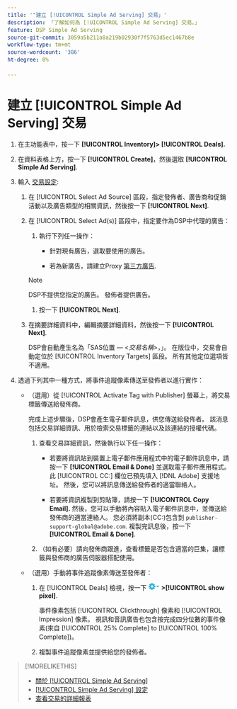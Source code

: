 ```yaml
---
title: '"建立 [!UICONTROL Simple Ad Serving] 交易」'
description: 「了解如何為 [!UICONTROL Simple Ad Serving] 交易。」
feature: DSP Simple Ad Serving
source-git-commit: 3059a5b211a8a219b02930f7f5763d5ec1467b8e
workflow-type: tm+mt
source-wordcount: '386'
ht-degree: 0%

---
```


# 建立 [!UICONTROL Simple Ad Serving] 交易

1. 在主功能表中，按一下 **[!UICONTROL Inventory]> [!UICONTROL Deals].**

1. 在資料表格上方，按一下 **[!UICONTROL Create]**，然後選取 **[!UICONTROL Simple Ad Serving]**.

1. 輸入 [交易設定](simple-deal-settings.md):

   1. 在 [!UICONTROL Select Ad Source] 區段，指定發佈者、廣告商和促銷活動以及廣告類型的相關資訊，然後按一下 **[!UICONTROL Next]**.

   1. 在 [!UICONTROL Select Ad(s)] 區段中，指定要作為DSP中代理的廣告：

      1. 執行下列任一操作：

         * 針對現有廣告，選取要使用的廣告。

         * 若為新廣告，請建立Proxy [第三方廣告](/help/dsp/campaign-management/ads/ad-create-multiple.md).
      >[!NOTE]
      > DSP不提供您指定的廣告。 發佈者提供廣告。

      1. 按一下 **[!UICONTROL Next]**.
   1. 在摘要詳細資料中，編輯摘要詳細資料，然後按一下 **[!UICONTROL Next]**.

      DSP會自動產生名為「SAS位置 — &lt;*交易名稱*>，」。 在版位中，交易會自動定位於 [!UICONTROL Inventory Targets] 區段。 所有其他定位選項皆不適用。



1. 透過下列其中一種方式，將事件追蹤像素傳送至發佈者以進行實作：

   * （選用）從 [!UICONTROL Activate Tag with Publisher] 螢幕上，將交易標籤傳送給發佈商。

      完成上述步驟後，DSP會產生電子郵件訊息，供您傳送給發佈者。 該消息包括交易詳細資訊、用於檢索交易標籤的連結以及該連結的授權代碼。

      1. 查看交易詳細資訊，然後執行以下任一操作：

         * 若要將資訊貼到裝置上電子郵件應用程式中的電子郵件訊息中，請按一下 **[!UICONTROL Email & Done]** 並選取電子郵件應用程式。 此 [!UICONTROL CC:] 欄位已預先填入 [!DNL Adobe] 支援地址。 然後，您可以將訊息傳送給發佈者的適當聯絡人。

         * 若要將資訊複製到剪貼簿，請按一下 **[!UICONTROL Copy Email].** 然後，您可以手動將內容貼入電子郵件訊息中，並傳送給發佈商的適當連絡人。 您必須將副本(CC:)包含到 `publisher-support-global@adobe.com`. 複製完訊息後，按一下 **[!UICONTROL Email & Done]**.
      1. （如有必要）請向發佈商跟進，查看標籤是否包含適當的巨集，讓標籤與發佈商的廣告伺服器搭配使用。
   * （選用）手動將事件追蹤像素傳送至發佈者：

      1. 在 [!UICONTROL Deals] 檢視，按一下 ![選項功能表](/help/dsp/assets/options-menu.png) **>[!UICONTROL show pixel]**.

         事件像素包括 [!UICONTROL Clickthrough] 像素和 [!UICONTROL Impression] 像素。 視訊和音訊廣告也包含按完成四分位數的事件像素(來自 [!UICONTROL 25% Complete] to [!UICONTROL 100% Complete])。

      1. 複製事件追蹤像素並提供給您的發佈者。



>[!MORELIKETHIS]
>
>* [關於 [!UICONTROL Simple Ad Serving]](simple-deal-about.md)
>* [[!UICONTROL Simple Ad Serving] 設定](simple-deal-settings.md)
>* [查看交易的詳細報表](/help/dsp/inventory/deal-view-report.md)


<!-- add back when reimplemented:
>* [View Event-Tracking Pixels for a [!UICONTROL Simple Ad Serving] Deal](simple-deal-show-pixels.md)
-->
